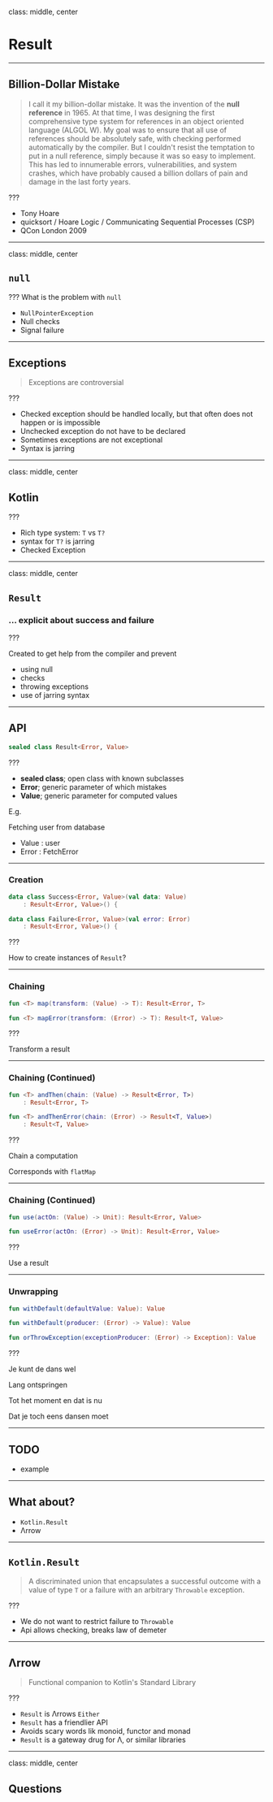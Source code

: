 class: middle, center

# Result

---

## Billion-Dollar Mistake

> I call it my billion-dollar mistake. It was the invention of the **null reference** in 1965. At that time, I was designing the first comprehensive type system for references in an object oriented language (ALGOL W). My goal was to ensure that all use of references should be absolutely safe, with checking performed automatically by the compiler. But I couldn't resist the temptation to put in a null reference, simply because it was so easy to implement. This has led to innumerable errors, vulnerabilities, and system crashes, which have probably caused a billion dollars of pain and damage in the last forty years.

???

* Tony Hoare
* quicksort / Hoare Logic / Communicating Sequential Processes (CSP)
* QCon London 2009

---
class: middle, center

## `null`

???
What is the problem with `null`

* `NullPointerException`
* Null checks
* Signal failure

---

## Exceptions

> Exceptions are controversial

???

* Checked exception should be handled locally, but that often does not happen or is impossible
* Unchecked exception do not have to be declared
* Sometimes exceptions are not exceptional
* Syntax is jarring

---
class: middle, center

## Kotlin

???

* Rich type system: `T` vs `T?`
* syntax for `T?` is jarring
* Checked Exception

---
class: middle, center

## `Result`
### ... explicit about success and failure

???

Created to get help from the compiler and prevent

* using null
* checks
* throwing exceptions
* use of jarring syntax

---

## API

```kotlin
sealed class Result<Error, Value>
```

???

* **sealed class**; open class with known subclasses
* **Error**; generic parameter of which mistakes
* **Value**; generic parameter for computed values

E.g.

Fetching user from database
* Value : user
* Error : FetchError
---

### Creation

```kotlin
data class Success<Error, Value>(val data: Value)
    : Result<Error, Value>() {
```

```kotlin
data class Failure<Error, Value>(val error: Error)
    : Result<Error, Value>() {
```

???

How to create instances of `Result`?

---

### Chaining

```kotlin
fun <T> map(transform: (Value) -> T): Result<Error, T>
```

```kotlin
fun <T> mapError(transform: (Error) -> T): Result<T, Value>
```

???

Transform a result

---

### Chaining (Continued)

```kotlin
fun <T> andThen(chain: (Value) -> Result<Error, T>)
    : Result<Error, T>
```

```kotlin
fun <T> andThenError(chain: (Error) -> Result<T, Value>)
    : Result<T, Value>
```

???

Chain a computation

Corresponds with `flatMap`

---

### Chaining (Continued)

```kotlin
fun use(actOn: (Value) -> Unit): Result<Error, Value>
```

```kotlin
fun useError(actOn: (Error) -> Unit): Result<Error, Value>
```

???

Use a result

---

### Unwrapping

```kotlin
fun withDefault(defaultValue: Value): Value
```

```kotlin
fun withDefault(producer: (Error) -> Value): Value
```

```kotlin
fun orThrowException(exceptionProducer: (Error) -> Exception): Value
```

???

Je kunt de dans wel

Lang ontspringen

Tot het moment en dat is nu

Dat je toch eens dansen moet

---

## TODO

* example

---

## What about?

* `Kotlin.Result`
* Λrrow

---

## `Kotlin.Result`

> A discriminated union that encapsulates a successful outcome with a value of type `T` or a failure with an arbitrary `Throwable` exception.

???

* We do not want to restrict failure to `Throwable`
* Api allows checking, breaks law of demeter

---

## Λrrow

> Functional companion to Kotlin's Standard Library

???

* `Result` is Λrrows `Either`
* `Result` has a friendlier API
* Avoids scary words lik monoid, functor and monad
* `Result` is a gateway drug for Λ, or similar libraries

---
class: middle, center

## Questions